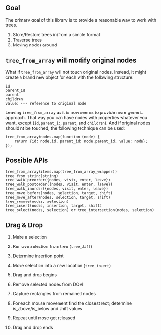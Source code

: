 ## Goal

The primary goal of this library is to provide a reasonable
way to work with trees.

1. Store/Restore trees in/from a simple format
2. Traverse trees
3. Moving nodes around

## `tree_from_array` will modify original nodes

What if `tree_from_array` will not touch original nodes. Instead,
it might create a brand new object for each with the following
structure:

    id
    parent_id 
    parent
    children
    value: --- reference to original node

Leaving `tree_from_array` as it is now seems to provide more
generic approach. That way you can have nodes with properties
whatever you want, except (`id`, `parent_id`, `parent`, and
`children`). And if original nodes should'nt be touched, the
following technique can be used:

    tree_from_array(nodes.map(function (node) {
        return {id: node.id, parent_id: node.parent_id, value: node};
    });

## Possible APIs

    tree_from_array(items.map(tree_from_array_wrapper))
    tree_from_string(string)
    tree_walk_preorder({nodes, visit, enter, leave})
    tree_walk_postorder({nodes, visit, enter, leave})
    tree_walk_inorder({nodes, visit, enter, leave})
    tree_move_before(nodes, selection, target, shift)
    tree_move_after(nodes, selection, target, shift)
    tree_remove(nodes, selection)
    tree_insert(nodes, insertion, target, shift)
    tree_select(nodes, selection) or tree_intersection(nodes, selection)

## Drag & Drop

1. Make a selection
2. Remove selection from tree (`tree_diff`)
3. Determine insertion point
4. Move selection into a new location (`tree_insert`)

1. Drag and drop begins
2. Remove selected nodes from DOM
3. Capture rectangles from remained nodes
4. For each mouse movement find the closest rect; determine is_above/is_below and shift values
5. Repeat until mose get released
6. Drag and drop ends

